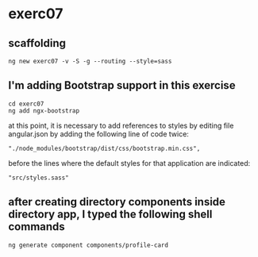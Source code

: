 # exerc07

## scaffolding

```shell
ng new exerc07 -v -S -g --routing --style=sass
```

## I'm adding Bootstrap support in this exercise

```shell
cd exerc07
ng add ngx-bootstrap
```

at this point, it is necessary to add references to styles by editing file angular.json by adding the following line of code twice:

```text
"./node_modules/bootstrap/dist/css/bootstrap.min.css",
```

before the lines where the default styles for that application are indicated:

```text
"src/styles.sass"
```

## after creating directory components inside directory app, I typed the following shell commands

```shell
ng generate component components/profile-card
```
